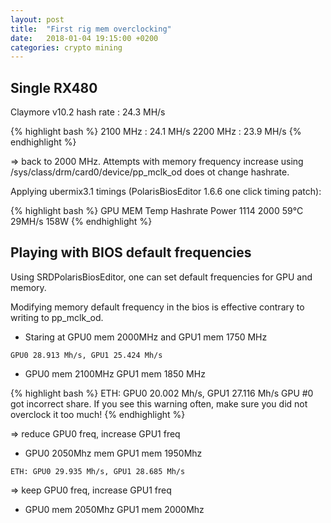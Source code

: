 ```yaml
---
layout: post
title:  "First rig mem overclocking"
date:   2018-01-04 19:15:00 +0200
categories: crypto mining
---
```


## Single RX480

Claymore v10.2 hash rate : 24.3 MH/s

{% highlight bash %}
 2100 MHz : 24.1 MH/s
 2200 MHz : 23.9 MH/s
{% endhighlight %}

=> back to 2000 MHz.
Attempts with memory frequency increase using /sys/class/drm/card0/device/pp_mclk_od does ot change hashrate.

Applying ubermix3.1 timings (PolarisBiosEditor 1.6.6 one click timing patch):

{% highlight bash %}
GPU  MEM  Temp Hashrate Power
1114 2000  59°C 29MH/s  158W
{% endhighlight %}

## Playing with BIOS default frequencies

Using SRDPolarisBiosEditor, one can set default frequencies for GPU and memory.

Modifying memory default frequency in the bios is effective contrary to writing to pp_mclk_od.

* Staring at GPU0 mem 2000MHz and GPU1 mem 1750 MHz

`GPU0 28.913 Mh/s, GPU1 25.424 Mh/s`

* GPU0 mem 2100MHz GPU1 mem 1850 MHz

{% highlight bash %}
ETH: GPU0 20.002 Mh/s, GPU1 27.116 Mh/s
GPU #0 got incorrect share. If you see this warning often, make sure you did not overclock it too much!
{% endhighlight %}

=> reduce GPU0 freq, increase GPU1 freq

* GPU0 2050Mhz mem GPU1 mem 1950Mhz

`ETH: GPU0 29.935 Mh/s, GPU1 28.685 Mh/s`

=> keep GPU0 freq, increase GPU1 freq

* GPU0 mem 2050Mhz GPU1 mem 2000Mhz
